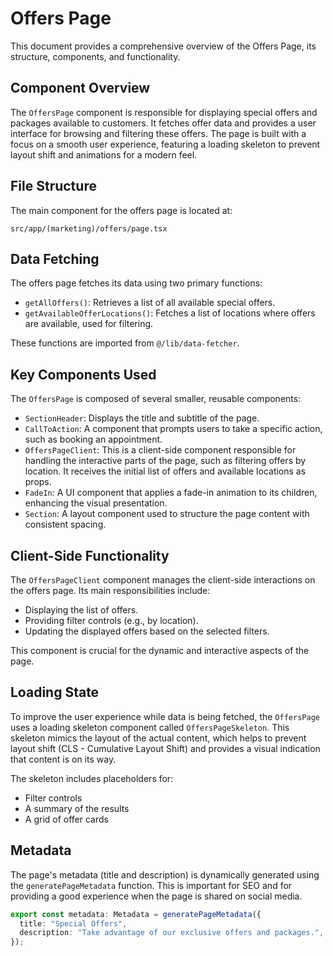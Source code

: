 # Offers Page

This document provides a comprehensive overview of the Offers Page, its structure, components, and functionality.

## Component Overview

The `OffersPage` component is responsible for displaying special offers and packages available to customers. It fetches offer data and provides a user interface for browsing and filtering these offers. The page is built with a focus on a smooth user experience, featuring a loading skeleton to prevent layout shift and animations for a modern feel.

## File Structure

The main component for the offers page is located at:

```
src/app/(marketing)/offers/page.tsx
```

## Data Fetching

The offers page fetches its data using two primary functions:

-   `getAllOffers()`: Retrieves a list of all available special offers.
-   `getAvailableOfferLocations()`: Fetches a list of locations where offers are available, used for filtering.

These functions are imported from `@/lib/data-fetcher`.

## Key Components Used

The `OffersPage` is composed of several smaller, reusable components:

-   `SectionHeader`: Displays the title and subtitle of the page.
-   `CallToAction`: A component that prompts users to take a specific action, such as booking an appointment.
-   `OffersPageClient`: This is a client-side component responsible for handling the interactive parts of the page, such as filtering offers by location. It receives the initial list of offers and available locations as props.
-   `FadeIn`: A UI component that applies a fade-in animation to its children, enhancing the visual presentation.
-   `Section`: A layout component used to structure the page content with consistent spacing.

## Client-Side Functionality

The `OffersPageClient` component manages the client-side interactions on the offers page. Its main responsibilities include:

-   Displaying the list of offers.
-   Providing filter controls (e.g., by location).
-   Updating the displayed offers based on the selected filters.

This component is crucial for the dynamic and interactive aspects of the page.

## Loading State

To improve the user experience while data is being fetched, the `OffersPage` uses a loading skeleton component called `OffersPageSkeleton`. This skeleton mimics the layout of the actual content, which helps to prevent layout shift (CLS - Cumulative Layout Shift) and provides a visual indication that content is on its way.

The skeleton includes placeholders for:

-   Filter controls
-   A summary of the results
-   A grid of offer cards

## Metadata

The page's metadata (title and description) is dynamically generated using the `generatePageMetadata` function. This is important for SEO and for providing a good experience when the page is shared on social media.

```typescript
export const metadata: Metadata = generatePageMetadata({
  title: "Special Offers",
  description: "Take advantage of our exclusive offers and packages.",
});
``` 